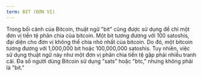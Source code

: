 ```yaml
---
term: BIT (ĐƠN VỊ)
---
```


Trong bối cảnh của Bitcoin, thuật ngữ "bit" cũng được sử dụng để chỉ một đơn vị tiền tệ phân chia của bitcoin. Một bit tương đương với 100 satoshis, đại diện cho đơn vị không thể chia nhỏ nhất của bitcoin. Do đó, một bitcoin tương đương với 1,000,000 bit hoặc 100,000,000 satoshis. Tuy nhiên, việc sử dụng thuật ngữ này như một đơn vị phân chia tiền tệ gặp phải nhiều tranh cãi. Đa số người dùng Bitcoin sử dụng "sats" hoặc "btc," nhưng không phải là "bit."